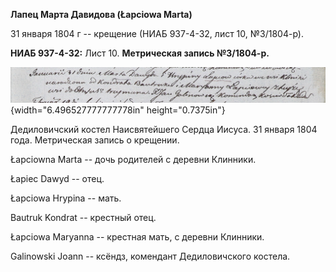 **Лапец Марта Давидова (Łapciowa Marta)**

31 января 1804 г -- крещение (НИАБ 937-4-32, лист 10, №3/1804-р).

**НИАБ 937-4-32:** Лист 10. **Метрическая запись №3/1804-р.**

![](./media/9c3bad264225cb6b6358cbbd2cb2d52d63a0a000.png){width="6.496527777777778in"
height="0.7375in"}

Дедиловичский костел Наисвятейшего Сердца Иисуса. 31 января 1804 года.
Метрическая запись о крещении.

Łapciowna Marta -- дочь родителей с деревни Клинники.

Łapiec Dawyd -- отец.

Łapciowa Hrypina -- мать.

Bautruk Kondrat -- крестный отец.

Łapciowa Maryanna -- крестная мать, с деревни Клинники.

Galinowski Joann -- ксёндз, комендант Дедиловичского костела.
